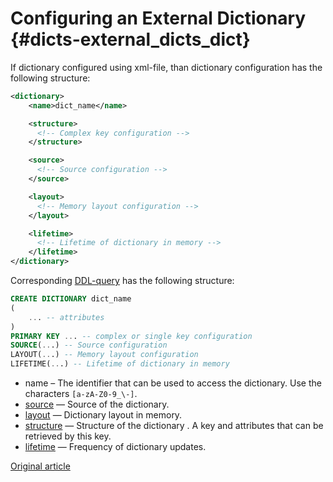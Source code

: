# Configuring an External Dictionary {#dicts-external_dicts_dict}

If dictionary configured using xml-file, than dictionary configuration has the following structure:

```xml
<dictionary>
    <name>dict_name</name>

    <structure>
      <!-- Complex key configuration -->
    </structure>

    <source>
      <!-- Source configuration -->
    </source>

    <layout>
      <!-- Memory layout configuration -->
    </layout>

    <lifetime>
      <!-- Lifetime of dictionary in memory -->
    </lifetime>
</dictionary>
```

Corresponding [DDL-query](../create.md#create-dictionary-query) has the following structure:

```sql
CREATE DICTIONARY dict_name
(
    ... -- attributes
)
PRIMARY KEY ... -- complex or single key configuration
SOURCE(...) -- Source configuration
LAYOUT(...) -- Memory layout configuration
LIFETIME(...) -- Lifetime of dictionary in memory
```

- name – The identifier that can be used to access the dictionary. Use the characters `[a-zA-Z0-9_\-]`.
- [source](external_dicts_dict_sources.md) — Source of the dictionary.
- [layout](external_dicts_dict_layout.md) — Dictionary layout in memory.
- [structure](external_dicts_dict_structure.md) — Structure of the dictionary . A key and attributes that can be retrieved by this key.
- [lifetime](external_dicts_dict_lifetime.md) — Frequency of dictionary updates.

[Original article](https://clickhouse.yandex/docs/en/query_language/dicts/external_dicts_dict/) <!--hide-->

